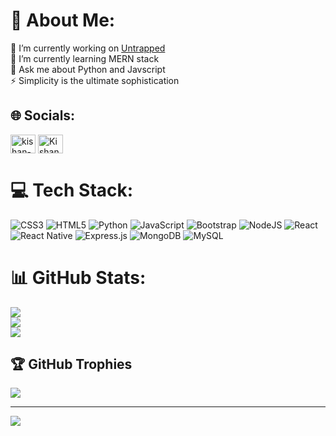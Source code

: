 # 💫 About Me:
🔭 I’m currently working on <a href="https://github.com/KishanKokal/Untrapped" target="blank">Untrapped</a><br>🌱 I’m currently learning MERN stack<br>💬 Ask me about Python and Javscript<br>⚡️ Simplicity is the ultimate sophistication


## 🌐 Socials:
<a href="https://linkedin.com/in/kishan-kokal-1072" target="blank"><img align="center" src="https://raw.githubusercontent.com/rahuldkjain/github-profile-readme-generator/master/src/images/icons/Social/linked-in-alt.svg" alt="kishan-kokal-1072" height="30" width="40" /></a> 
<a href="https://www.leetcode.com/KishanKokal" target="blank"><img align="center" src="https://raw.githubusercontent.com/rahuldkjain/github-profile-readme-generator/master/src/images/icons/Social/leet-code.svg" alt="KishanKokal" height="30" width="40" /></a>

# 💻 Tech Stack:
![CSS3](https://img.shields.io/badge/css3-%231572B6.svg?style=for-the-badge&logo=css3&logoColor=white) ![HTML5](https://img.shields.io/badge/html5-%23E34F26.svg?style=for-the-badge&logo=html5&logoColor=white) ![Python](https://img.shields.io/badge/python-3670A0?style=for-the-badge&logo=python&logoColor=ffdd54) ![JavaScript](https://img.shields.io/badge/javascript-%23323330.svg?style=for-the-badge&logo=javascript&logoColor=%23F7DF1E) ![Bootstrap](https://img.shields.io/badge/bootstrap-%23563D7C.svg?style=for-the-badge&logo=bootstrap&logoColor=white) ![NodeJS](https://img.shields.io/badge/node.js-6DA55F?style=for-the-badge&logo=node.js&logoColor=white) ![React](https://img.shields.io/badge/react-%2320232a.svg?style=for-the-badge&logo=react&logoColor=%2361DAFB) ![React Native](https://img.shields.io/badge/react_native-%2320232a.svg?style=for-the-badge&logo=react&logoColor=%2361DAFB) ![Express.js](https://img.shields.io/badge/express.js-%23404d59.svg?style=for-the-badge&logo=express&logoColor=%2361DAFB) ![MongoDB](https://img.shields.io/badge/MongoDB-%234ea94b.svg?style=for-the-badge&logo=mongodb&logoColor=white) ![MySQL](https://img.shields.io/badge/mysql-%2300f.svg?style=for-the-badge&logo=mysql&logoColor=white)
# 📊 GitHub Stats:
![](https://github-readme-stats.vercel.app/api?username=KishanKokal&theme=maroongold&hide_border=false&include_all_commits=true&count_private=true)<br/>
![](https://github-readme-streak-stats.herokuapp.com/?user=KishanKokal&theme=maroongold&hide_border=false)<br/>
![](https://github-readme-stats.vercel.app/api/top-langs/?username=KishanKokal&theme=maroongold&hide_border=false&include_all_commits=true&count_private=true&layout=compact)

## 🏆 GitHub Trophies
![](https://github-profile-trophy.vercel.app/?username=KishanKokal&theme=juicyfresh&no-frame=false&no-bg=true&margin-w=4)

---
[![](https://visitcount.itsvg.in/api?id=KishanKokal&icon=0&color=0)](https://visitcount.itsvg.in)

<!-- Proudly created with GPRM ( https://gprm.itsvg.in ) -->

